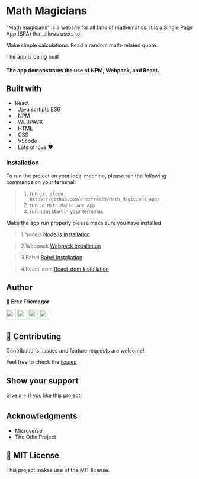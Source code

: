 # Math Magicians 

"Math magicians" is a website for all fans of mathematics. It is a Single Page App (SPA) that allows users to:

Make simple calculations.
Read a random math-related quote.

The app is being built 

#### The app demonstrates the use of NPM, Webpack, and React.

## Built with

-   React
-   Java scrtipts ES6
-   NPM
-   WEBPACK
-   HTML
-   CSS
-   VScode
-   Lots of love :heart:

### Installation

To run the project on your local machine, please run the following commands on your terminal:

> 1. run `git clone https://github.com/erezfree29/Math_Magicians_App/`
> 2. run `cd Math_Magicians_App`
> 3. run npm start in your terminal.

Make the app run properly please make sure you have installed 

> 1.Nodejs
[NodeJs Installation](https://www.digitalocean.com/community/tutorials/how-to-install-node-js-on-ubuntu-18-04)

> 2.Webpack
[Webpack Installation](https://webpack.js.org/guides/installation/)

> 3.Babel
[Babel Installation](https://zoomadmin.com/HowToInstall/UbuntuPackage/babel)

> 4.React-dom
[React-dom Installation](https://www.npmjs.com/package/react-dom)

## Author

👤 **Erez Friemagor**

[<code><img height="26" src="https://cdn.iconscout.com/icon/free/png-256/github-153-675523.png"></code>](https://github.com/erezfree29)
[<code><img height="26" src="https://upload.wikimedia.org/wikipedia/sco/thumb/9/9f/Twitter_bird_logo_2012.svg/1200px-Twitter_bird_logo_2012.svg.png"></code>](https://twitter.com/friemagor?lang=en)
[<code><img height="26" src="https://upload.wikimedia.org/wikipedia/commons/thumb/c/c9/Linkedin.svg/1200px-Linkedin.svg.png"></code>](https://www.linkedin.com/in/erez-friemagor/?originalSubdomain=uk)
<a href="mailto:erezfree29@gmail.com?subject=Hey Erez!"><img height="26" src="https://cdn.worldvectorlogo.com/logos/official-gmail-icon-2020-.svg"></a>

## 🤝 Contributing

Contributions, issues and feature requests are welcome!

Feel free to check the [issues](https://github.com/erezfree29/Math_Magicians_App/issues)

## Show your support

Give a ⭐️ if you like this project!

## Acknowledgments

-   Microverse
-   The Odin Project

## 📝 MIT License

This project makes use of the MIT license.
